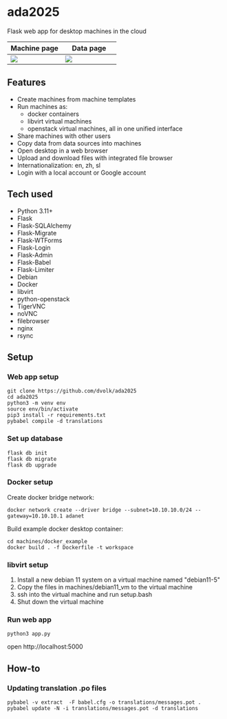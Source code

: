 # ada2025

Flask web app for desktop machines in the cloud

<table>
<thead>
<th width=50%>Machine page</th>
<th width=50%>Data page</th>
</thead>
<tr>
<td>
<img src="https://i.postimg.cc/v88QT879/localhost-5000-machines-18.png">
</td>
<td>
<img src="https://i.postimg.cc/38F830GY/localhost-5000-data-3.png">
</td>
</tr>
</table>

## Features

- Create machines from machine templates
- Run machines as:
  - docker containers
  - libvirt virtual machines
  - openstack virtual machines, all in one unified interface
- Share machines with other users
- Copy data from data sources into machines
- Open desktop in a web browser
- Upload and download files with integrated file browser
- Internationalization: en, zh, sl
- Login with a local account or Google account

## Tech used

- Python 3.11+
- Flask
- Flask-SQLAlchemy
- Flask-Migrate
- Flask-WTForms
- Flask-Login
- Flask-Admin
- Flask-Babel
- Flask-Limiter
- Debian
- Docker
- libvirt
- python-openstack
- TigerVNC
- noVNC
- filebrowser
- nginx
- rsync

## Setup

### Web app setup

```
git clone https://github.com/dvolk/ada2025
cd ada2025
python3 -m venv env
source env/bin/activate
pip3 install -r requirements.txt
pybabel compile -d translations
```

### Set up database

```
flask db init
flask db migrate
flask db upgrade
```

### Docker setup

Create docker bridge network:

```
docker network create --driver bridge --subnet=10.10.10.0/24 --gateway=10.10.10.1 adanet
```

Build example docker desktop container:

```
cd machines/docker_example
docker build . -f Dockerfile -t workspace
```

### libvirt setup

1. Install a new debian 11 system on a virtual machine named "debian11-5"
2. Copy the files in machines/debian11_vm to the virtual machine
3. ssh into the virtual machine and run setup.bash
4. Shut down the virtual machine

### Run web app

```
python3 app.py
```

open http://localhost:5000

## How-to

### Updating translation .po files

```
pybabel -v extract  -F babel.cfg -o translations/messages.pot .
pybabel update -N -i translations/messages.pot -d translations
```
